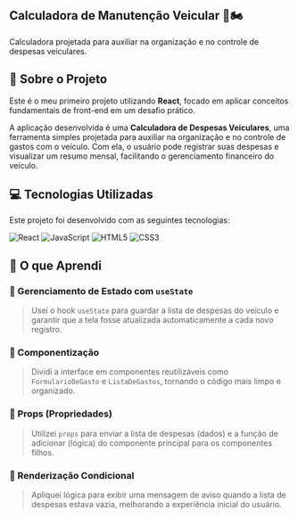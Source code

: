 ## Calculadora de Manutenção Veicular 🚗🏍️
Calculadora projetada para auxiliar na organização e no controle de despesas veiculares.

## 📄 Sobre o Projeto

Este é o meu primeiro projeto utilizando **React**, focado em aplicar conceitos fundamentais de front-end em um desafio prático.

A aplicação desenvolvida é uma **Calculadora de Despesas Veiculares**, uma ferramenta simples projetada para auxiliar na organização e no controle de gastos com o veículo. Com ela, o usuário pode registrar suas despesas e visualizar um resumo mensal, facilitando o gerenciamento financeiro do veículo.

## 💻 Tecnologias Utilizadas

Este projeto foi desenvolvido com as seguintes tecnologias:

![React](https://img.shields.io/badge/React-61DAFB?style=for-the-badge&logo=react&logoColor=black)
![JavaScript](https://img.shields.io/badge/JavaScript-F7DF1E?style=for-the-badge&logo=javascript&logoColor=black)
![HTML5](https://img.shields.io/badge/HTML5-E34F26?style=for-the-badge&logo=html5&logoColor=white)
![CSS3](https://img.shields.io/badge/CSS3-1572B6?style=for-the-badge&logo=css3&logoColor=white)

## 🧠 O que Aprendi
### 🔄 Gerenciamento de Estado com `useState`
> Usei o hook `useState` para guardar a lista de despesas do veículo e garantir que a tela fosse atualizada automaticamente a cada novo registro.

### 🧱 Componentização
> Dividi a interface em componentes reutilizáveis como `FormularioDeGasto` e `ListaDeGastos`, tornando o código mais limpo e organizado.

### 🎁 Props (Propriedades)
> Utilizei `props` para enviar a lista de despesas (dados) e a função de adicionar (lógica) do componente principal para os componentes filhos.

### 🔀 Renderização Condicional
> Apliquei lógica para exibir uma mensagem de aviso quando a lista de despesas estava vazia, melhorando a experiência inicial do usuário.
